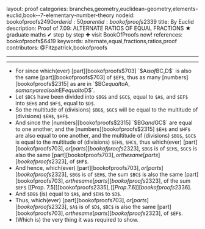 layout: proof
categories: branches,geometry,euclidean-geometry,elements-euclid,book--7-elementary-number-theory
nodeid: bookofproofs$2490
orderid: 50
parentid: bookofproofs$2339
title: By Euclid
description:  Proof of 7.09: ALTERNATE RATIOS OF EQUAL FRACTIONS &#9733; graduate maths &#10004; step by step &#10010; visit BookOfProofs now!
references: bookofproofs$6419
keywords: alternate,equal,fractions,ratios,proof
contributors: @Fitzpatrick,bookofproofs

---


---




* For since which(ever) [part][bookofproofs$703] `$A$` is of `$BC$`, `$D$` is also the same [part][bookofproofs$703] of `$EF$`, thus as many [numbers][bookofproofs$2315] as are in `$BC$` equal to `$A$`, so many are also in `$EF$` equal to `$D$`.
* Let `$BC$` have been divided into `$BG$` and `$GC$`, equal to `$A$`, and `$EF$` into `$EH$` and `$HF$`, equal to `$D$`.
* So the multitude of (divisions) `$BG$`, `$GC$` will be equal to the multitude of (divisions) `$EH$`, `$HF$`.
* And since the [numbers][bookofproofs$2315] `$BG$` and `$GC$` are equal to one another, and the [numbers][bookofproofs$2315] `$EH$` and `$HF$` are also equal to one another, and the multitude of (divisions) `$BG$`, `$GC$` is equal to the multitude of (divisions) `$EH$`, `$HC$`, thus which(ever) [part][bookofproofs$703], or [parts][bookofproofs$2323], `$BG$` is of `$EH$`, `$GC$` is also the same [part][bookofproofs$703], or the same [parts][bookofproofs$2323], of `$HF$`.
* And hence, which(ever) [part][bookofproofs$703], or [parts][bookofproofs$2323], `$BG$` is of `$EH$`, the sum `$BC$` is also the same [part][bookofproofs$703], or the same [parts][bookofproofs$2323], of the sum `$EF$` [[Prop. 7.5]][bookofproofs$2335], [[Prop. 7.6]][bookofproofs$2336].
* And `$BG$` (is) equal to `$A$`, and `$EH$` to `$D$`.
* Thus, which(ever) [part][bookofproofs$703], or [parts][bookofproofs$2323], `$A$` is of `$D$`, `$BC$` is also the same [part][bookofproofs$703], or the same [parts][bookofproofs$2323], of `$EF$`.
* (Which is) the very thing it was required to show.
